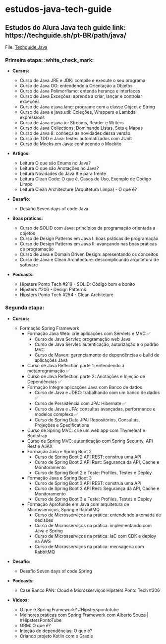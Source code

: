 # estudos-java-tech-guide
<h2>Estudos do Alura Java tech guide link: https://techguide.sh/pt-BR/path/java/</h2>

File:  [Techguide Java](TECHGUIDE.md) 

<h3>Primeira etapa: :white_check_mark: </h3>

- <b>Cursos:</b>
  - Curso de Java JRE e JDK: compile e execute o seu programa                               
  - Curso de Java OO: entendendo a Orientação a Objetos                                     
  - Curso de Java Polimorfismo: entenda herança e interfaces                               
  - Curso de Java Exceções: aprenda a criar, lançar e controlar exceções                   
  - Curso de Java e java.lang: programe com a classe Object e String                       
  - Curso de Java e java.util: Coleções, Wrappers e Lambda expressions                     
  - Curso de Java e java.io: Streams, Reader e Writers                                     
  - Curso de Java Collections: Dominando Listas, Sets e Mapas                               
  - Curso de Java 8: conheça as novidades dessa versão                                  
  - Curso de TDD e Java: testes automatizados com JUnit                                    
  - Curso de Mocks em Java: conhecendo o Mockito                                        
   
  
- <b>Artigos:</b>
  - Leitura O que são Enums no Java?                                                        
  - Leitura O que são Anotações no Java? 
  - Leitura Novidades do Java 9 e para frente                                               
  - Leitura Clean Code: O que é, Casos de Uso, Exemplo de Código Limpo
  - Leitura Clean Architecture (Arquitetura Limpa) - O que é?
  
  
- <b>Desafio:</b>
  - Desafio Seven days of code Java                                                        


- <b>Boas praticas:</b>
  - Curso de SOLID com Java: princípios da programação orientada a objetos                 
  - Curso de Design Patterns em Java I: boas práticas de programação                       
  - Curso de Design Patterns em Java II: avançando nas boas práticas de programação         
  - Curso de Java e Domain Driven Design: apresentando os conceitos                        
  - Curso de Java e Clean Architecture: descomplicando arquitetura de software             


- <b>Podcasts:</b>
  - Hipsters Ponto Tech #219 - SOLID: Código bom e bonito                                  
  - Hipsters #206 - Design Patterns                                                         
  - Hipsters Ponto Tech #254 - Clean Architeture                                            


<h3>Segunda etapa: </h3>

- <b>Cursos:</b>                
  - Formação Spring Framework
    - Formação Java Web: crie aplicações com Servlets e MVC                              :white_check_mark:  
      - Curso de Java Servlet: programação web Java                                                                       
      - Curso de Java Servlet: autenticação, autorização e o padrão MVC                               
      - Curso de Maven: gerenciamento de dependências e build de aplicações Java           
    - Curso de Java Reflection parte 1: entendendo a metaprogramação                     :white_check_mark:  
    - Curso de Java Reflection parte 2: Anotações e Injeção de Dependências              :white_check_mark:  
    - Formação Integre aplicações Java com Banco de dados
      - Curso de Java e JDBC: trabalhando com um banco de dados                          :white_check_mark:         
      - Curso de Persistência com JPA: Hibernate                                         :white_check_mark:
      - Curso de Java e JPA: consultas avançadas, performance e modelos complexo         :white_check_mark:
      - Curso de Spring Data JPA: Repositórios, Consultas, Projeções e Specifications                                       
    - Curso de Spring MVC: crie um web app com Thymeleaf e Bootstrap       
    - Curso de Spring MVC: autenticação com Spring Security, API Rest e AJAX
    - Formação Java e Spring Boot 2
      - Curso de Spring Boot 2 API REST: construa uma API
      - Curso de Spring Boot 2 API Rest: Segurança da API, Cache e Monitoramento
      - Curso de Spring Boot 2 e Teste: Profiles, Testes e Deploy
    - Formação Java e Spring Boot 3
      - Curso de Spring Boot 3 API REST: construa uma API
      - Curso de Spring Boot 3 API Rest: Segurança da API, Cache e Monitoramento
      - Curso de Spring Boot 3 e Teste: Profiles, Testes e Deploy 
    - Formação Aprofunde em Java com arquitetura de Microsserviços, Spring e RabbitMQ
      - Curso de Microsserviços na prática: entendendo a tomada de decisões
      - Curso de Microsserviços na prática: implementando com Java e Spring
      - Curso de Microsserviços na prática: IaC com CDK e deploy na AWS
      - Curso de Microsserviços na prática: mensageria com RabbitMQ
   
  
- <b>Desafio:</b>
  - Desafio Seven days of code Spring                                                        
       
       
- <b>Podcasts:</b>
  - Case Banco PAN: Cloud e Microsserviços Hipsters Ponto Tech #306
         

- <b>Videos:</b>
  - O que é Spring Framework? #Hipsterspontotube
  - Melhores práticas com Spring Framework com Alberto Souza | #HipstersPontoTube
  - ORM: O que é?
  - Injeção de dependências: O que é?
  - Criando projeto Kotlin com o Gradle
